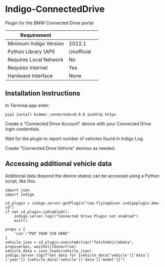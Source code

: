 # Indigo-ConnectedDrive
Plugin for the BMW Connected Drive portal

| Requirement            |                     |   |
|------------------------|---------------------|---|
| Minimum Indigo Version | 2022.1              |   |
| Python Library (API)   | Unofficial          |   |
| Requires Local Network | No                  |   |
| Requires Internet      | Yes                 |   |
| Hardware Interface     | None                |   |

## Installation Instructions

In Terminal.app enter:

`pip3 install bimmer_connected==0.9.0 aiohttp httpx`

Create a "Connected Drive Account" device with your Connected Drive login credentials.

Wait for the  plugin to report number of vehicles found in Indigo Log.

Create "Connected Drive Vehicle" devices as needed.


## Accessing additional vehicle data

Additional data (beyond the device states) can be accessed using a Python script, like this:

    import json
   	import indigo

	cd_plugin = indigo.server.getPlugin("com.flyingdiver.indigoplugin.bmw-cd")
	if not cd_plugin.isEnabled():
   		indigo.server.log(("Connected Drive Plugin not enabled")
   		exit()
    
	props = {
    	'vin':"PUT YOUR VIN HERE" 
	}
	vehicle_json = cd_plugin.executeAction("fetchVehicleData", props=props, waitUntilDone=True)
	vehicle_data = json.loads(vehicle_json)
	indigo.server.log(f"Got data for {vehicle_data['vehicle']['data']['year']} {vehicle_data['vehicle']['data']['model']}")
